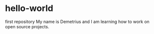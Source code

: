 # hello-world
first repository
My name is Demetrius and I am learning how to work on open source projects.
